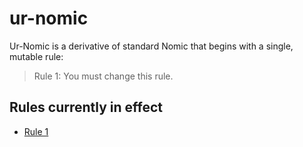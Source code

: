 # ur-nomic

Ur-Nomic is a derivative of standard Nomic that begins with a single, mutable
rule:

> Rule 1: You must change this rule.

## Rules currently in effect

- [Rule 1](rule-1.md)
